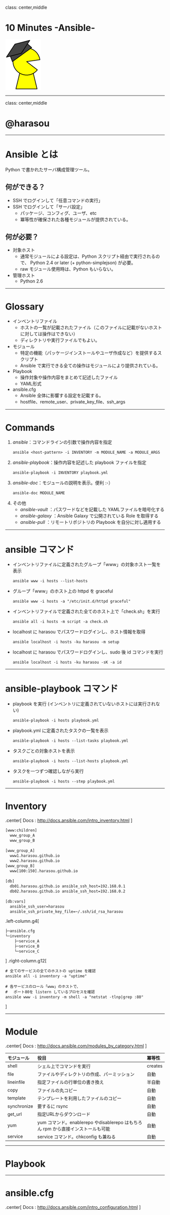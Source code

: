 class: center,middle
# 10 Minutes -Ansible-
![hakush](image/hakusi.png) 

---
class: center,middle
# @harasou

---
# Ansible とは

Python で書かれたサーバ構成管理ツール。

## 何ができる？

- SSH でログインして「任意コマンドの実行」
- SSH でログインして「サーバ設定」
    - パッケージ、コンフィグ、ユーザ、etc
    - 冪等性が確保された各種モジュールが提供されている。

## 何が必要？

- 対象ホスト
    - 通常モジュールによる設定は、Python スクリプト経由で実行されるので、 
      Python 2.4 or later (+ python-simplejson) が必要。
    - raw モジュール使用時は、Python もいらない。
- 管理ホスト
    - Python 2.6

---
# Glossary

- インベントリファイル
   - ホストの一覧が記載されたファイル（このファイルに記載がないホストに対しては操作はできない）
   - ディレクトリや実行ファイルでもよい。
- モジュール
   - 特定の機能（パッケージインストールやユーザ作成など）を提供するスクリプト
   - Ansible で実行できる全ての操作はモジュールにより提供されている。
- Playbook
   - 操作対象や操作内容をまとめて記述したファイル
   - YAML形式
- ansible.cfg
   - Ansible 全体に影響する設定を記載する。
   - hostfile、remote_user、private_key_file、ssh_args

---
# Commands

1. _ansible_：コマンドラインの引数で操作内容を指定
    ```
    ansible <host-pattern> -i INVENTORY -m MODULE_NAME -a MODULE_ARGS
    ```
1. _ansible-playbook_：操作内容を記述した playbook ファイルを指定
    ```
    ansible-playbook -i INVENTORY playbook.yml
    ```
1. _ansible-doc_：モジュールの説明を表示。便利 :-）
    ```
    ansible-doc MODULE_NAME
    ```
1. その他
    - _ansible-vault_  ：パスワードなどを記載した YAMLファイルを暗号化する
    - _ansible-galaxy_ ：Ansible Galaxy で公開されている Role を取得する
    - _ansible-pull_   ：リモートリポジトリの Playbook を自分に対し適用する

---
# ansible コマンド
- インベントリファイルに定義されたグループ「www」の対象ホスト一覧を表示
    ```
    ansible www -i hosts --list-hosts
    ```
- グループ「www」のホスト上の httpd を graceful
    ```
    ansible www -i hosts -a "/etc/init.d/httpd graceful"
    ```
- インベントリファイルで定義された全てのホスト上で「check.sh」を実行
    ```
    ansible all -i hosts -m script -a check.sh
    ```
- localhost に harasou でパスワードログインし、ホスト情報を取得
    ```
    ansible localhost -i hosts -ku harasou -m setup
    ```
- localhost に harasou でパスワードログインし、sudo 後 id コマンドを実行
    ```
    ansible localhost -i hosts -ku harasou -sK -a id
    ```

---
# ansible-playbook コマンド

- playbook を実行
    (インベントリに定義されていないホストには実行されない)
    ```
    ansible-playbook -i hosts playbook.yml
    ```
-  playbook.yml に定義されたタスクの一覧を表示
    ```
    ansible-playbook -i hosts --list-tasks playbook.yml
    ```
-  タスクごとの対象ホストを表示
    ```
    ansible-playbook -i hosts --list-hosts playbook.yml
    ```
-  タスクを一つずつ確認しながら実行
    ```
    ansible-playbook -i hosts --step playbook.yml
    ```

---
# Inventory
.center[ Docs : http://docs.ansible.com/intro_inventory.html ]
```
[www:children]
  www_group_A
  www_group_B

[www_group_A]
  www1.harasou.github.io
  www2.harasou.github.io
[www_group_B]
  www[100:150].harasou.github.io

[db]
  db01.harasou.github.io ansible_ssh_host=192.168.0.1
  db02.harasou.github.io ansible_ssh_host=192.168.0.2

[db:vars]
  ansible_ssh_user=harasou
  ansible_ssh_private_key_file=~/.ssh/id_rsa_harasou
```
.left-column.g4[
```
├─ansible.cfg
└─inventory
    ├─service_A
    ├─service_B
    └─service_C
```
]
.right-column.g12[
```
# 全てのサービスの全てのホストの uptime を確認
ansible all -i inventory -a "uptime"

# 各サービスのロール「www」のホストで、
# 　ポート80を listern しているプロセスを確認
ansible www -i inventory -m shell -a "netstat -tlnp|grep :80"
```
]

---
# Module

.center[
Docs : http://docs.ansible.com/modules_by_category.html
]

| モジュール   | 役目                                                                            |冪等性      |
|:-------------|:--------------------------------------------------------------------------------|:-----------|
| shell        |シェル上でコマンドを実行                                                         |creates     |
| file         |ファイルやディレクトリの作成、パーミッション                                     |自動        |
| lineinfile   |指定ファイルの行単位の書き換え                                                   |半自動      |
| copy         |ファイルの丸コピー                                                               |自動        |
| template     |テンプレートを利用したファイルのコピー                                           |自動        |
| synchronize  |要するに rsync                                                                   |自動        |
| get_url      |指定URLからダウンロード                                                          |自動        |
| yum          |yum コマンド。enablerepo やdisablerepo はもちろん rpm から直接インストールも可能 |自動        |
| service      |service コマンド。chkconfig も兼ねる                                             |自動        |

---
# Playbook

---
# ansible.cfg
.center[
Docs : http://docs.ansible.com/intro_configuration.html
]
